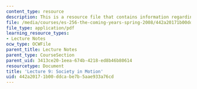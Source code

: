 ```yaml
---
content_type: resource
description: This is a resource file that contains information regarding lecture 9.
file: /media/courses/es-256-the-coming-years-spring-2008/442a20171b00ddcabe7b5aae933a76cd_MITES_256S08_Lec09.pdf
file_type: application/pdf
learning_resource_types:
- Lecture Notes
ocw_type: OCWFile
parent_title: Lecture Notes
parent_type: CourseSection
parent_uid: 3413ce20-1eea-674b-4218-ed8b46b80614
resourcetype: Document
title: 'Lecture 9: Society in Motion'
uid: 442a2017-1b00-ddca-be7b-5aae933a76cd
---
```

